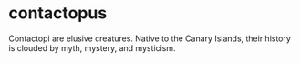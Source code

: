 contactopus
===========

Contactopi are elusive creatures. Native to the Canary Islands, their history is clouded by myth, mystery, and mysticism.
